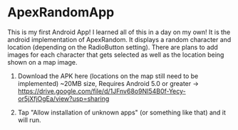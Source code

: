 # ApexRandomApp

This is my first Android App! I learned all of this in a day on my own! It is the android implementation of ApexRandom. It displays a random character and location (depending on the RadioButton setting). There are plans to add images for each character that gets selected as well as the location being shown on a map image.

1. Download the APK here (locations on the map still need to be implemented) ~20MB size, Requires Android 5.0 or greater -> https://drive.google.com/file/d/1JFnv68o9NI54B0f-Yecy-or5jXfjOgEa/view?usp=sharing


2. Tap "Allow installation of unknown apps" (or something like that) and it will run.
